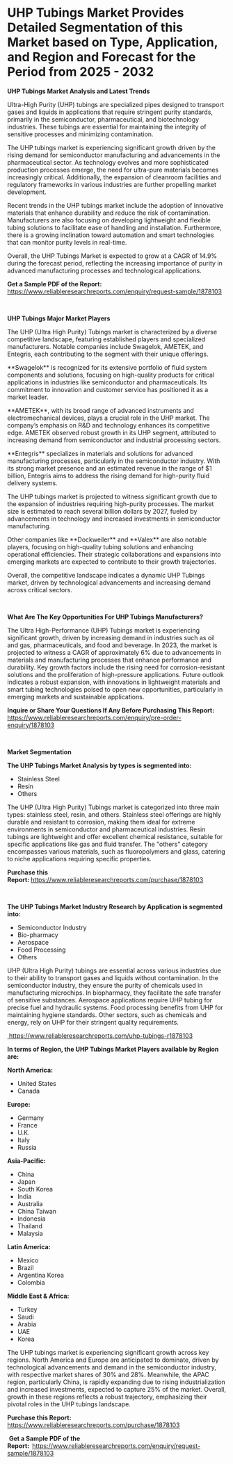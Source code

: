 <p><h1>UHP Tubings Market Provides Detailed Segmentation of this Market based on Type, Application, and Region and Forecast for the Period from 2025 - 2032</h1></p><p><strong>UHP Tubings Market Analysis and Latest Trends</strong></p>
<p><p>Ultra-High Purity (UHP) tubings are specialized pipes designed to transport gases and liquids in applications that require stringent purity standards, primarily in the semiconductor, pharmaceutical, and biotechnology industries. These tubings are essential for maintaining the integrity of sensitive processes and minimizing contamination.</p><p>The UHP tubings market is experiencing significant growth driven by the rising demand for semiconductor manufacturing and advancements in the pharmaceutical sector. As technology evolves and more sophisticated production processes emerge, the need for ultra-pure materials becomes increasingly critical. Additionally, the expansion of cleanroom facilities and regulatory frameworks in various industries are further propelling market development.</p><p>Recent trends in the UHP tubings market include the adoption of innovative materials that enhance durability and reduce the risk of contamination. Manufacturers are also focusing on developing lightweight and flexible tubing solutions to facilitate ease of handling and installation. Furthermore, there is a growing inclination toward automation and smart technologies that can monitor purity levels in real-time. </p><p>Overall, the UHP Tubings Market is expected to grow at a CAGR of 14.9% during the forecast period, reflecting the increasing importance of purity in advanced manufacturing processes and technological applications.</p></p>
<p><strong>Get a Sample PDF of the Report:&nbsp;</strong> <a href="https://www.reliableresearchreports.com/enquiry/request-sample/1878103?utm_campaign=11&utm_medium=2&utm_source=Github&utm_content=ia&utm_term=12042025&utm_id=uhp-tubings">https://www.reliableresearchreports.com/enquiry/request-sample/1878103</a></p>
<p>&nbsp;</p>
<p><strong>UHP Tubings Major Market Players</strong></p>
<p><p>The UHP (Ultra High Purity) Tubings market is characterized by a diverse competitive landscape, featuring established players and specialized manufacturers. Notable companies include Swagelok, AMETEK, and Entegris, each contributing to the segment with their unique offerings.</p><p>**Swagelok** is recognized for its extensive portfolio of fluid system components and solutions, focusing on high-quality products for critical applications in industries like semiconductor and pharmaceuticals. Its commitment to innovation and customer service has positioned it as a market leader.</p><p>**AMETEK**, with its broad range of advanced instruments and electromechanical devices, plays a crucial role in the UHP market. The company’s emphasis on R&D and technology enhances its competitive edge. AMETEK observed robust growth in its UHP segment, attributed to increasing demand from semiconductor and industrial processing sectors.</p><p>**Entegris** specializes in materials and solutions for advanced manufacturing processes, particularly in the semiconductor industry. With its strong market presence and an estimated revenue in the range of $1 billion, Entegris aims to address the rising demand for high-purity fluid delivery systems.</p><p>The UHP tubings market is projected to witness significant growth due to the expansion of industries requiring high-purity processes. The market size is estimated to reach several billion dollars by 2027, fueled by advancements in technology and increased investments in semiconductor manufacturing.</p><p>Other companies like **Dockweiler** and **Valex** are also notable players, focusing on high-quality tubing solutions and enhancing operational efficiencies. Their strategic collaborations and expansions into emerging markets are expected to contribute to their growth trajectories.</p><p>Overall, the competitive landscape indicates a dynamic UHP Tubings market, driven by technological advancements and increasing demand across critical sectors.</p></p>
<p>&nbsp;</p>
<p><strong>What Are The Key Opportunities For UHP Tubings Manufacturers?</strong></p>
<p><p>The Ultra High-Performance (UHP) Tubings market is experiencing significant growth, driven by increasing demand in industries such as oil and gas, pharmaceuticals, and food and beverage. In 2023, the market is projected to witness a CAGR of approximately 6% due to advancements in materials and manufacturing processes that enhance performance and durability. Key growth factors include the rising need for corrosion-resistant solutions and the proliferation of high-pressure applications. Future outlook indicates a robust expansion, with innovations in lightweight materials and smart tubing technologies poised to open new opportunities, particularly in emerging markets and sustainable applications.</p></p>
<p><strong>Inquire or Share Your Questions If Any Before Purchasing This Report:</strong> <a href="https://www.reliableresearchreports.com/enquiry/pre-order-enquiry/1878103?utm_campaign=11&utm_medium=2&utm_source=Github&utm_content=ia&utm_term=12042025&utm_id=uhp-tubings">https://www.reliableresearchreports.com/enquiry/pre-order-enquiry/1878103</a></p>
<p>&nbsp;</p>
<p><strong>Market Segmentation</strong></p>
<p><strong>The UHP Tubings Market Analysis by types is segmented into:</strong></p>
<p><ul><li>Stainless Steel</li><li>Resin</li><li>Others</li></ul></p>
<p><p>The UHP (Ultra High Purity) Tubings market is categorized into three main types: stainless steel, resin, and others. Stainless steel offerings are highly durable and resistant to corrosion, making them ideal for extreme environments in semiconductor and pharmaceutical industries. Resin tubings are lightweight and offer excellent chemical resistance, suitable for specific applications like gas and fluid transfer. The "others" category encompasses various materials, such as fluoropolymers and glass, catering to niche applications requiring specific properties.</p></p>
<p><strong>Purchase this Report:&nbsp;</strong><a href="https://www.reliableresearchreports.com/purchase/1878103?utm_campaign=11&utm_medium=2&utm_source=Github&utm_content=ia&utm_term=12042025&utm_id=uhp-tubings">https://www.reliableresearchreports.com/purchase/1878103</a></p>
<p>&nbsp;</p>
<p><strong>The UHP Tubings Market Industry Research by Application is segmented into:</strong></p>
<p><ul><li>Semiconductor Industry</li><li>Bio-pharmacy</li><li>Aerospace</li><li>Food Processing</li><li>Others</li></ul></p>
<p><p>UHP (Ultra High Purity) tubings are essential across various industries due to their ability to transport gases and liquids without contamination. In the semiconductor industry, they ensure the purity of chemicals used in manufacturing microchips. In biopharmacy, they facilitate the safe transfer of sensitive substances. Aerospace applications require UHP tubing for precise fuel and hydraulic systems. Food processing benefits from UHP for maintaining hygiene standards. Other sectors, such as chemicals and energy, rely on UHP for their stringent quality requirements.</p></p>
<p><a href="https://www.reliableresearchreports.com/uhp-tubings-r1878103?utm_campaign=11&utm_medium=2&utm_source=Github&utm_content=ia&utm_term=12042025&utm_id=uhp-tubings">&nbsp;https://www.reliableresearchreports.com/uhp-tubings-r1878103</a></p>
<p><strong>In terms of Region, the UHP Tubings Market Players available by Region are:</strong></p>
<p>
    <p> <strong> North America: </strong>
        <ul>
            <li>United States</li>
            <li>Canada</li>
        </ul>
        </p> 
    <p> <strong> Europe: </strong>
        <ul>
            <li>Germany</li>
            <li>France</li>
            <li>U.K.</li>
            <li>Italy</li>
            <li>Russia</li>
        </ul>
        </p> 
    <p> <strong> Asia-Pacific: </strong>
        <ul>
            <li>China</li>
            <li>Japan</li>
            <li>South Korea</li>
            <li>India</li>
            <li>Australia</li>
            <li>China Taiwan</li>
            <li>Indonesia</li>
            <li>Thailand</li>
            <li>Malaysia</li>
        </ul>
        </p> 
    <p> <strong> Latin America: </strong>
        <ul>
            <li>Mexico</li>
            <li>Brazil</li>
            <li>Argentina Korea</li>
            <li>Colombia</li>
        </ul>
        </p> 
    <p> <strong> Middle East & Africa: </strong>
        <ul>
            <li>Turkey</li>
            <li>Saudi</li>
            <li>Arabia</li>
            <li>UAE</li>
            <li>Korea</li>
        </ul>
    </p>
    </p>
<p><p>The UHP tubings market is experiencing significant growth across key regions. North America and Europe are anticipated to dominate, driven by technological advancements and demand in the semiconductor industry, with respective market shares of 30% and 28%. Meanwhile, the APAC region, particularly China, is rapidly expanding due to rising industrialization and increased investments, expected to capture 25% of the market. Overall, growth in these regions reflects a robust trajectory, emphasizing their pivotal roles in the UHP tubings landscape.</p></p>
<p><strong>Purchase this Report: </strong><a href="https://www.reliableresearchreports.com/purchase/1878103?utm_campaign=11&utm_medium=2&utm_source=Github&utm_content=ia&utm_term=12042025&utm_id=uhp-tubings">https://www.reliableresearchreports.com/purchase/1878103</a></p>
<p>&nbsp;<strong>Get a Sample PDF of the Report:&nbsp;&nbsp;</strong><a href="https://www.reliableresearchreports.com/enquiry/request-sample/1878103?utm_campaign=11&utm_medium=2&utm_source=Github&utm_content=ia&utm_term=12042025&utm_id=uhp-tubings">https://www.reliableresearchreports.com/enquiry/request-sample/1878103</a></p>
<p><strong></strong></p>
<p><p></p><p></p><p></p></p>